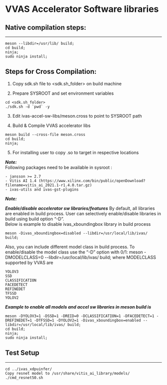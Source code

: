 # VVAS Accelerator Software libraries

## Native compilation steps:
---
```
meson --libdir=/usr/lib/ build;
cd build;
ninja;
sudo ninja install;
```

## Steps for Cross Compilation:
1. Copy sdk.sh file to <sdk.sh_folder> on build machine

2. Prepare SYSROOT and set environment variables
```
cd <sdk.sh_folder>
./sdk.sh -d `pwd` -y
```
3. Edit ivas-accel-sw-libs/meson.cross to point to SYSROOT path

4. Build & Compile VVAS accelerator libs
```
meson build --cross-file meson.cross
cd build;
ninja;
```
5. For installing user to copy .so to target in respective locations

***Note:***<br />
Following packages need to be available in sysroot :
```
- jansson >= 2.7
- Vitis AI 1.4 (https://www.xilinx.com/bin/public/openDownload?filename=vitis_ai_2021.1-r1.4.0.tar.gz)
- ivas-utils and ivas-gst-plugins
```

***Note:***<br />

***Enable/disable accelerator sw libraries/features***
By default, all libraries are enabled in build process. User can selectively enable/disable libraries in build using build option “-D”.<br />
Below is example to disable ivas_xboundingbox library in build process 
```
meson -Divas_xboundingbox=disabled --libdir=/usr/local/lib/ivas/ build;  
```
Also, you can include different model class in build process. To enable/disable the model class use the “-D” option with 0/1: 
meson -DMODELCLASS=0 --libdir=/usr/local/lib/ivas/ build;
where MODELCLASS supported by VVAS are 
```
YOLOV3
SSD
CLASSIFICATION
FACEDETECT 
REFINEDET
TFSSD
YOLOV2
```

***Example to enable all models and accel sw libraries in meson build is***

```
meson -DYOLOV3=1 -DSSD=1 -DREID=0 -DCLASSIFICATION=1 -DFACEDETECT=1 -DREFINEDET=1 -DTFSSD=1 -DYOLOV2=1 -Divas_xboundingbox=enabled --libdir=/usr/local/lib/ivas/ build;
cd build;
ninja;
sudo ninja install;
```


## Test Setup
---
```
cd ../ivas_xdpuinfer/
Copy resnet model to /usr/share/vitis_ai_library/models/
./cmd_resnet50.sh
```
